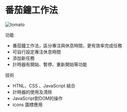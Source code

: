 # 番茄鐘工作法
![tomato](https://github.com/PengYuan-Chen/tomato/assets/56713107/17eaba2a-69c2-4ef9-830c-e32468188510)




功能
-  番茄鐘工作法，區分專注與休息時間，更有效率完成任務
-  可自行設定專注休息時間
-  添加新任務
-  計時器有開始、暫停、重新開始等功能

技術
-  HTNL、CSS 、JavaScript 結合
-  計時器的使用及清除
-  JavaScript對DOM的操作 
-  icons 圖標應用


